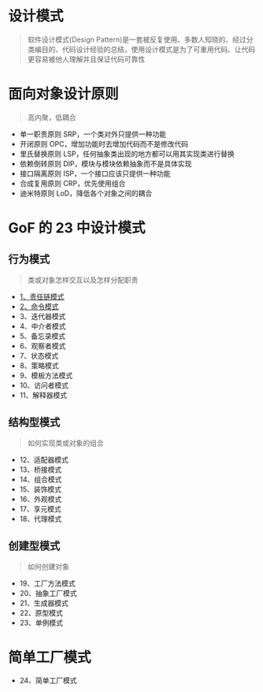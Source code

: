 设计模式
===

> 软件设计模式(Design Pattern)是一套被反复使用、多数人知晓的、经过分类编目的、代码设计经验的总结，使用设计模式是为了可重用代码、让代码更容易被他人理解并且保证代码可靠性

# 面向对象设计原则

> 高内聚，低耦合

- 单一职责原则 SRP，一个类对外只提供一种功能
- 开闭原则 OPC，增加功能时去增加代码而不是修改代码
- 里氏替换原则 LSP，任何抽象类出现的地方都可以用其实现类进行替换
- 依赖倒转原则 DIP，模块与模块依赖抽象而不是具体实现
- 接口隔离原则 ISP，一个接口应该只提供一种功能
- 合成复用原则 CRP，优先使用组合
- 迪米特原则 LoD，降低各个对象之间的耦合


# GoF 的 23 中设计模式

## 行为模式
> 类或对象怎样交互以及怎样分配职责

- [1、责任链模式](./01)
- [2、命令模式](./02)
- 3、迭代器模式
- 4、中介者模式
- 5、备忘录模式
- 6、观察者模式
- 7、状态模式
- 8、策略模式
- 9、模板方法模式
- 10、访问者模式
- 11、解释器模式

## 结构型模式
> 如何实现类或对象的组合

- 12、适配器模式
- 13、桥接模式
- 14、组合模式
- 15、装饰模式
- 16、外观模式
- 17、享元模式
- 18、代理模式

## 创建型模式
> 如何创建对象

- 19、工厂方法模式
- 20、抽象工厂模式
- 21、生成器模式
- 22、原型模式
- 23、单例模式

# 简单工厂模式
- 24、简单工厂模式

